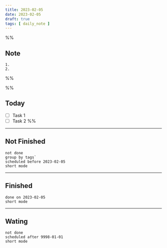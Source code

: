 ```yaml
---
title: 2023-02-05
date: 2023-02-05
draft: true
tags: [ daily_note ]
---
```


%%
## Note
	1. 
	2. 
 
%%

%%
## Today
- [ ] Task 1
- [ ] Task 2
%%

---
## Not Finished
```tasks
not done
group by tags`
scheduled before 2023-02-05
short mode
```
---
## Finished
```tasks
done on 2023-02-05
short mode
```
---
## Wating
```tasks
not done
scheduled after 9998-01-01
short mode
```